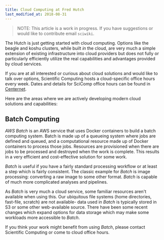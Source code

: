 ```yaml
---
title: Cloud Computing at Fred Hutch
last_modified_at: 2018-08-31
---
```

>NOTE: This article is a work in progress. If you have suggestions or would like to contribute email `sciwiki`.  

The Hutch is just getting started with cloud computing.  Options like the
beagle and koshu clusters, while built _in_ the cloud, are very much a simple
extension of existing infrastructure into cloud providers but does not fully or
particularly efficiently utilize the real capabilities and advantages provided
by cloud services.

If you are at all interested or curious about cloud solutions and would like to
talk over options, Scientific Computing hosts a cloud-specific office hours
every week.  Dates and details for SciComp office hours can be found in
[Centernet](https://centernet.fredhutch.org/cn/e/center-it/scicomp_nextgen_officehours10092018.html).

Here are the areas where we are actively developing modern cloud solutions and
capabilities:

## Batch Computing

_AWS Batch_ is an AWS service that uses Docker containers to build a batch
computing system.  Batch is made up of a queueing system where jobs are defined
and queued, and a computational resource made up of Docker containers to
process those jobs.  Resources are provisioned when there are jobs to be
processed and destroyed when the work is complete.  This results in a very
efficient and cost-effective solution for some work.

_Batch_ is useful if you have a fairly standard processing workflow or at least
a step which is fairly consistent.  The classic example for _Batch_ is image
processing: converting a raw image to some other format.  _Batch_ is capable of
much more complicated analyses and pipelines.

As _Batch_ is very much a cloud service, some familiar resources aren't
available when using this.  Our ubiquitous file systems (home directories,
fast-file, scratch) are not available- data used in _Batch_ is typically stored
in S3 or some other web-available source.  There have been some recent changes which
expand options for data storage which may make some workloads more accessible
to _Batch_.

If you think your work might benefit from using _Batch_, please contact Scientific Computing or come to cloud office hours.
